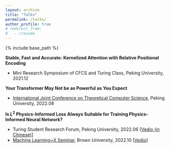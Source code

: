 ```yaml
---
layout: archive
title: "Talks"
permalink: /talks/
author_profile: true
# redirect_from:
#   - /resume
---
```


{% include base_path %}

**Stable, Fast and Accurate: Kernelized Attention with Relative Positional Encoding**
* Mini Research Symposium of CFCS and Turing Class, Peking University, 2021.12

**Your Transformer May Not be as Powerful as You Expect**
* [International Joint Conference on Theoretical Computer Science](https://conference.cs.cityu.edu.hk/ijtcs2022/), Peking University, 2022.08 


**Is $L^2$ Physics-Informed Loss Always Suitable for Training Physics-Informed Neural Network?**
* Turing Student Research Forum, Peking University, 2022.06 [[Vedio (in Chinese)](https://www.bilibili.com/video/BV1Rv4y1376L?p=13)]
* [Machine Learning+X Seminar](https://www.brown.edu/research/projects/crunch/machine-learning-x-seminars/machine-learning-x-seminars-2022), Brown University, 2022.10 [[Vedio](https://www.youtube.com/watch?v=9-_JO4lUoA4&t=3939s)]
